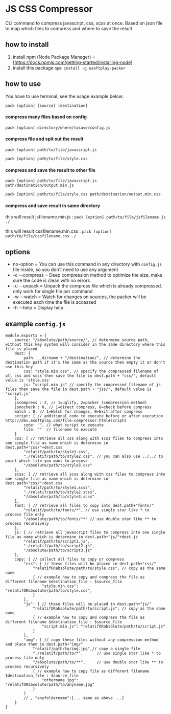 # JS CSS Compressor
CLI command to compress javascript, css, scss at once. Based on json file to map which files to compress and where to save the result

## how to install
1. install npm (Node Package Manager) = [https://docs.npmjs.com/getting-started/installing-node]
1. install this package `npm install -g esoftplay-packer`

## how to use
You have to use terminal, see the usage example below:

`pack [option] [source] [destination]`

#### compress many files based on config
`pack [option] directory/where/tosave/config.js`

#### compress file and spit out the result
`pack [option] path/to/file/javascript.js`

`pack [option] path/to/file/style.css`

#### compress and save the result to other file
`pack [option] path/to/file/javascript.js path/destination/output.min.js`

`pack [option] path/to/file/style.css path/destination/output.min.css`

#### compress and save result in same directory

this will result jsfilename.min.js :
`pack [option] path/to/file/jsfilename.js ./`

this will result cssfilename.min.css :
`pack [option] path/to/file/cssfilename.css ./`

## options
* no-option     = You can use this command in any directory with `config.js` file inside, so you don't need to use any argument
* -c --compress = Deep compression method to optimize the size, make sure the code is clean with no errors
* -u --unpack   = Unpack the compress file which is already compressed. only work for single file per command
* -w --watch    = Watch for changes on sources, the packer will be executed each time the file is accessed
* -h --help     = Display help

## example `config.js`
	module.exports = {
		source: "/absolute/path/source/", // determine source path, without this key system will consider in the same directory where this file is placed
		dest: {
			path: __dirname + "/destination/", // determine the destination path if it's the same as the source then empty it or don't use this key
			css: "style.min.css", // specify the compressed filename of all css and scss then save the file in dest.path + "css/", default value is 'style.css'
			js: "script.min.js" // specify the compressed filename of js files then save the file in dest.path + "jss/", default value is 'script.js'
		},
		jscompress : 2, // 1=uglify, 2=packer (compression method)
		jsnocheck : 0, // 1=direct compress, 0=check before compress
		watch : 0, // 1=Watch for changes, 0=Exit after compress
		script: { // additional code to execute before or after execution http://dev.esoftplay.com/file-compressor.html#scripts
			code: "", // what script to execute
			file: ""  // filename to execute
		}
		css: [ // retrieve all css along with scss files to compress into one single file as name which is determine in dest.path+"css/"+dest.css
			"relatif/path/to/style1.css",
			"./relatif/path/to/style2.css", // you can also use ../../ to point which file you want to process
			"/absolute/path/to/style3.css"
		],
		scss: [ // retrieve all scss along with css files to compress into one single file as name which is determine in dest.path+"css/"+dest.css
			"relatif/path/to/style1.scss",
			"./relatif/path/to/style2.scss",
			"/absolute/path/to/style3.scss"
		],
		font: [ // retrieve all files to copy into dest.path+"fonts/"
			"relatif/path/to/fonts/*", // use single star like * to process file only
			"/absolute/path/to/fonts/**" // use double star like ** to process recursively
		],
		js: [ // retrieve all javascript files to compress into one single file as name which is determine in dest.path+"js/"+dest.js
			"relatif/path/to/script1.js",
			"./relatif/path/to/script2.js",
			"/absolute/path/to/script3.js"
		],
		copy: { // collect all files to copy or compress
			"css": [ // these files will be placed in dest.path+"css/"
				"relatifORabsolute/path/to/style.css", // copy as the same name
				{ // example how to copy and compress the file as different filename $destination_file : $source_file
					"style.min.css": "relatifORabsolute/path/to/style.css",
				}
			],
			"js": [ // these files will be placed in dest.path+"js/"
				"relatifORabsolute/path/to/script.js", // copy as the same name
				{ // example how to copy and compress the file as different filename $destination_file : $source_file
					"script.min.js": "relatifORabsolute/path/to/script.js"
				}
			],
			"img": [ // copy these files without any compression method and place them in dest.path+"img/"
				"relatif/path/to/img.jpg",// copy a single file
				"./relatif/path/to/*", 		// use single star like * to process file only
				"/absolute/path/to/**",		// use double star like ** to process recursively
				{ // example how to copy file as different filename $destination_file : $source_file
					"othername.jpg": "relatifORabsolute/path/to/anyname.jpg"
				}
			]
			// , "anyfoldername":[... same as above ...]
		}
	}
